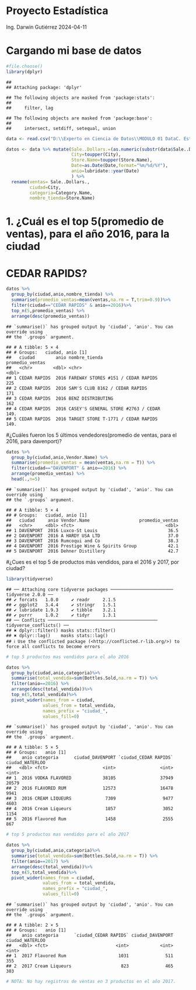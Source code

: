 Proyecto Estadística
================
Ing. Darwin Gutiérrez
2024-04-11

# Cargando mi base de datos

``` r
#file.choose()
library(dplyr)
```

    ## 
    ## Attaching package: 'dplyr'

    ## The following objects are masked from 'package:stats':
    ## 
    ##     filter, lag

    ## The following objects are masked from 'package:base':
    ## 
    ##     intersect, setdiff, setequal, union

``` r
data <- read.csv("D:\\Experto en Ciencia de Datos\\MODULO 01 DataC. Estadística para la toma de decisiones\\Material\\BASES_DATOS_BASES_ZS2ZD2\\Iowa_Liquor_Sales.csv",stringsAsFactors = T, header = T)

datos <- data %>% mutate(Sale..Dollars.=(as.numeric(substr(data$Sale..Dollars.,2,15))),
                         City=toupper(City),
                         Store.Name=toupper(Store.Name),
                         Date=as.Date(Date,format="%m/%d/%Y"),
                         anio=lubridate::year(Date)
                         ) %>% 
  rename(ventas= Sale..Dollars.,
         ciudad=City,
         categoria=Category.Name,
         nombre_tienda=Store.Name)
```

# 1. ¿Cuál es el top 5(promedio de ventas), para el año 2016, para la ciudad

# CEDAR RAPIDS?

``` r
datos %>% 
  group_by(ciudad,anio,nombre_tienda) %>% 
  summarise(promedio_ventas=mean(ventas,na.rm = T,trim=0.9))%>% 
  filter(ciudad=="CEDAR RAPIDS" & anio==2016)%>% 
  top_n(5,promedio_ventas) %>% 
  arrange(desc(promedio_ventas))
```

    ## `summarise()` has grouped output by 'ciudad', 'anio'. You can override using
    ## the `.groups` argument.

    ## # A tibble: 5 × 4
    ## # Groups:   ciudad, anio [1]
    ##   ciudad        anio nombre_tienda                       promedio_ventas
    ##   <chr>        <dbl> <chr>                                         <dbl>
    ## 1 CEDAR RAPIDS  2016 FAREWAY STORES #151 / CEDAR RAPIDS             225 
    ## 2 CEDAR RAPIDS  2016 SAM'S CLUB 8162 / CEDAR RAPIDS                 171 
    ## 3 CEDAR RAPIDS  2016 BENZ DISTRIBUTING                              162 
    ## 4 CEDAR RAPIDS  2016 CASEY'S GENERAL STORE #2763 / CEDAR            149.
    ## 5 CEDAR RAPIDS  2016 TARGET STORE T-1771 / CEDAR RAPIDS             149.

\#¿Cuáles fueron los 5 últimos vendedores(promedio de ventas, para el
2016, para davenport)?

``` r
datos %>% 
  group_by(ciudad,anio,Vendor.Name) %>% 
  summarise(promedio_ventas = mean(ventas,na.rm = T)) %>% 
  filter(ciudad=="DAVENPORT" & anio==2016) %>% 
  arrange(promedio_ventas) %>% 
  head(.,n=5)
```

    ## `summarise()` has grouped output by 'ciudad', 'anio'. You can override using
    ## the `.groups` argument.

    ## # A tibble: 5 × 4
    ## # Groups:   ciudad, anio [1]
    ##   ciudad     anio Vendor.Name                   promedio_ventas
    ##   <chr>     <dbl> <fct>                                   <dbl>
    ## 1 DAVENPORT  2016 Luxco-St Louis                           36.5
    ## 2 DAVENPORT  2016 A HARDY USA LTD                          37.0
    ## 3 DAVENPORT  2016 Rumcoqui and Co                          38.3
    ## 4 DAVENPORT  2016 Prestige Wine & Spirits Group            42.1
    ## 5 DAVENPORT  2016 Dehner Distillery                        42.7

\#¿Cues es el top 5 de productos más vendidos, para el 2016 y 2017, por
ciudad?

``` r
library(tidyverse)
```

    ## ── Attaching core tidyverse packages ──────────────────────── tidyverse 2.0.0 ──
    ## ✔ forcats   1.0.0     ✔ readr     2.1.5
    ## ✔ ggplot2   3.4.4     ✔ stringr   1.5.1
    ## ✔ lubridate 1.9.3     ✔ tibble    3.2.1
    ## ✔ purrr     1.0.2     ✔ tidyr     1.3.1
    ## ── Conflicts ────────────────────────────────────────── tidyverse_conflicts() ──
    ## ✖ dplyr::filter() masks stats::filter()
    ## ✖ dplyr::lag()    masks stats::lag()
    ## ℹ Use the conflicted package (<http://conflicted.r-lib.org/>) to force all conflicts to become errors

``` r
# top 5 productos mas vendidos para el año 2016

datos %>% 
  group_by(ciudad,anio,categoria)%>% 
  summarise(total_vendida=sum(Bottles.Sold,na.rm = T)) %>% 
  filter(anio==2016) %>% 
  arrange(desc(total_vendida))%>% 
  top_n(5,total_vendida)%>% 
  pivot_wider(names_from = ciudad,
              values_from = total_vendida,
              names_prefix = "ciudad_",
              values_fill=0)
```

    ## `summarise()` has grouped output by 'ciudad', 'anio'. You can override using
    ## the `.groups` argument.

    ## # A tibble: 5 × 5
    ## # Groups:   anio [1]
    ##    anio categoria      ciudad_DAVENPORT `ciudad_CEDAR RAPIDS` ciudad_WATERLOO
    ##   <dbl> <fct>                     <int>                 <int>           <int>
    ## 1  2016 VODKA FLAVORED            38105                 37949           20579
    ## 2  2016 FLAVORED RUM              12573                 16478            9941
    ## 3  2016 CREAM LIQUEURS             7309                  9477            4603
    ## 4  2016 Cream Liqueurs             1857                  3052            1154
    ## 5  2016 Flavored Rum               1458                  2555             867

``` r
# top 5 productos mas vendidos para el año 2017

datos %>% 
  group_by(ciudad,anio,categoria)%>% 
  summarise(total_vendida=sum(Bottles.Sold,na.rm = T)) %>% 
  filter(anio==2017) %>% 
  arrange(desc(total_vendida))%>%
  top_n(5,total_vendida)%>%
  pivot_wider(names_from = ciudad,
              values_from = total_vendida,
              names_prefix = "ciudad_",
              values_fill=0)
```

    ## `summarise()` has grouped output by 'ciudad', 'anio'. You can override using
    ## the `.groups` argument.

    ## # A tibble: 2 × 5
    ## # Groups:   anio [1]
    ##    anio categoria      `ciudad_CEDAR RAPIDS` ciudad_DAVENPORT ciudad_WATERLOO
    ##   <dbl> <fct>                          <int>            <int>           <int>
    ## 1  2017 Flavored Rum                    1031              511             355
    ## 2  2017 Cream Liqueurs                   823              465             303

``` r
# NOTA: No hay registros de ventas en 3 productos en el año 2017. 
```
